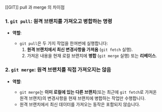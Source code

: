 [[GIT]] pull 과 merge 의 차이점

### 1. **`git pull`: 원격 브랜치를 가져오고 병합하는 명령**

- **역할**:
    
    - `git pull`은 두 가지 작업을 한꺼번에 실행합니다:
        1. **원격 브랜치에서 최신 변경사항을 가져옴** (`git fetch` 실행).
        2. 가져온 내용을 현재 로컬 브랜치에 **병합** (`git merge` 실행) 또는 **리베이스**.

### 2. **`git merge`: 원격 브랜치를 직접 가져오지는 않음**

- **역할**:
    
    - `git merge`는 **이미 로컬에 있는 다른 브랜치**(또는 최근에 `git fetch`로 가져온 원격 브랜치)의 변경사항을 현재 브랜치에 병합하는 작업만 수행합니다.
    - 원격 브랜치에서 최신 데이터를 가져오는 동작은 포함되지 않습니다.